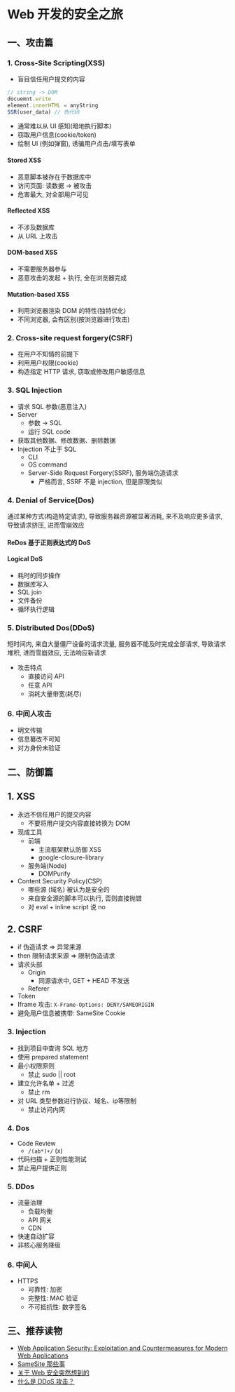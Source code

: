 # Web 开发的安全之旅

## 一、攻击篇
### 1. Cross-Site Scripting(XSS)
- 盲目信任用户提交的内容
```js
// string -> DOM
docuemnt.write
element.innerHTML = anyString
SSR(user_data) // 伪代码
```
- 通常难以从 UI 感知(暗地执行脚本)
- 窃取用户信息(cookie/token)
- 绘制 UI (例如弹窗), 诱骗用户点击/填写表单
#### Stored XSS
- 恶意脚本被存在于数据库中
- 访问页面: 读数据 -> 被攻击
- 危害最大, 对全部用户可见
#### Reflected XSS
- 不涉及数据库
- 从 URL 上攻击
#### DOM-based XSS
- 不需要服务器参与
- 恶意攻击的发起 + 执行, 全在浏览器完成
#### Mutation-based XSS
- 利用浏览器渲染 DOM 的特性(独特优化)
- 不同浏览器, 会有区别(按浏览器进行攻击)

### 2. Cross-site request forgery(CSRF)
- 在用户不知情的前提下
- 利用用户权限(cookie)
- 构造指定 HTTP 请求, 窃取或修改用户敏感信息

### 3. SQL Injection
- 请求 SQL 参数(恶意注入)
- Server
  - 参数 -> SQL 
  - 运行 SQL code
- 获取其他数据、修改数据、删除数据
- Injection 不止于 SQL
  - CLI
  - OS command
  - Server-Side Request Forgery(SSRF), 服务端伪造请求
    - 严格而言, SSRF 不是 injection, 但是原理类似
  
### 4. Denial of Service(Dos)
通过某种方式(构造特定请求), 导致服务器资源被显著消耗, 来不及响应更多请求, 导致请求挤压, 进而雪崩效应

#### ReDos 基于正则表达式的 DoS
#### Logical DoS
- 耗时的同步操作
- 数据库写入
- SQL join
- 文件备份
- 循环执行逻辑
### 5. Distributed Dos(DDoS)
短时间内, 来自大量僵尸设备的请求流量, 服务器不能及时完成全部请求, 导致请求堆积, 进而雪崩效应, 无法响应新请求
- 攻击特点
  - 直接访问 API
  - 任意 API
  - 消耗大量带宽(耗尽)

### 6. 中间人攻击
- 明文传输
- 信息纂改不可知
- 对方身份未验证

## 二、防御篇
## 1. XSS
- 永远不信任用户的提交内容
  - 不要将用户提交内容直接转换为 DOM
- 现成工具
  - 前端
    - 主流框架默认防御 XSS
    - google-closure-library
  - 服务端(Node)
    - DOMPurify
- Content Security Policy(CSP)
  - 哪些源 (域名) 被认为是安全的
  - 来自安全源的脚本可以执行, 否则直接抛错
  - 对 eval + inline script 说 no
## 2. CSRF
- if 伪造请求 => 异常来源
- then 限制请求来源 => 限制伪造请求
- 请求头部
  - Origin 
    - 同源请求中, GET + HEAD 不发送
  - Referer
- Token
- Iframe 攻击: `X-Frame-Options: DENY/SAMEORIGIN`
- 避免用户信息被携带: SameSite Cookie

### 3. Injection
- 找到项目中查询 SQL 地方
- 使用 prepared statement
- 最小权限原则
  - 禁止 sudo || root
- 建立允许名单 + 过滤
  - 禁止 rm
- 对 URL 类型参数进行协议、域名、ip等限制
  - 禁止访问内网

### 4. Dos
- Code Review
  - `/(ab*)+/` (x)
- 代码扫描 + 正则性能测试
- 禁止用户提供正则

### 5. DDos
- 流量治理
  - 负载均衡
  - API 网关
  - CDN
- 快速自动扩容
- 非核心服务降级

### 6. 中间人
- HTTPS
  - 可靠性: 加密
  - 完整性: MAC 验证
  - 不可抵抗性: 数字签名


## 三、推荐读物
- [Web Application Security: Exploitation and Countermeasures for Modern Web Applications](https://www.amazon.com/Web-Application-Security-Exploitation-Countermeasures/dp/1492053112/ref=sr_1_3?crid=3KZBER4W7Z6JF&dchild=1&keywords=web+security&qid=1627822659&sprefix=web+secu%2Caps%2C360&sr=8-3)
- [SameSite 那些事](https://imnerd.org/samesite.html)
- [关于 Web 安全突然想到的](https://github.com/AngusFu/diary/issues/32)
- [什么是 DDoS 攻击？](https://aws.amazon.com/cn/shield/ddos-attack-protection/)